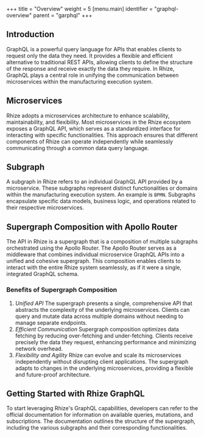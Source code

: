 +++
title = "Overview"
weight = 5
[menu.main]
  identifier = "graphql-overview"
  parent = "garphql"
+++

## Introduction

GraphQL is a powerful query language for APIs that enables clients to request only the data they need. It provides a flexible and efficient alternative to traditional REST APIs, allowing clients to define the structure of the response and receive exactly the data they require. In Rhize, GraphQL plays a central role in unifying the communication between microservices within the manufacturing execution system.

## Microservices

Rhize adopts a microservices architecture to enhance scalability, maintainability, and flexibility. Most microservices in the Rhize ecosystem exposes a GraphQL API, which serves as a standardized interface for interacting with specific functionalities. This approach ensures that different components of Rhize can operate independently while seamlessly communicating through a common data query language.

## Subgraph

A subgraph in Rhize refers to an individual GraphQL API provided by a microservice. These subgraphs represent distinct functionalities or domains within the manufacturing execution system. An example is `BPMN`. Subgraphs encapsulate specific data models, business logic, and operations related to their respective microservices.

## Supergraph Composition with Apollo Router

The API in Rhize is a supergraph that is a composition of multiple subgraphs orchestrated using the Apollo Router. The Apollo Router serves as a middleware that combines individual microservice GraphQL APIs into a unified and cohesive supergraph. This composition enables clients to interact with the entire Rhize system seamlessly, as if it were a single, integrated GraphQL schema.

### Benefits of Supergraph Composition

1. *Unified API* The supergraph presents a single, comprehensive API that abstracts the complexity of the underlying microservices. Clients can query and mutate data across multiple domains without needing to manage separate endpoints.
1. *Efficient Communication* Supergraph composition optimizes data fetching by reducing over-fetching and under-fetching. Clients receive precisely the data they request, enhancing performance and minimizing network overhead.
1. *Flexibility and Agility* Rhize can evolve and scale its microservices independently without disrupting client applications. The supergraph adapts to changes in the underlying microservices, providing a flexible and future-proof architecture.

## Getting Started with Rhize GraphQL

To start leveraging Rhize's GraphQL capabilities, developers can refer to the official documentation for information on available queries, mutations, and subscriptions. The documentation outlines the structure of the supergraph, including the various subgraphs and their corresponding functionalities.
